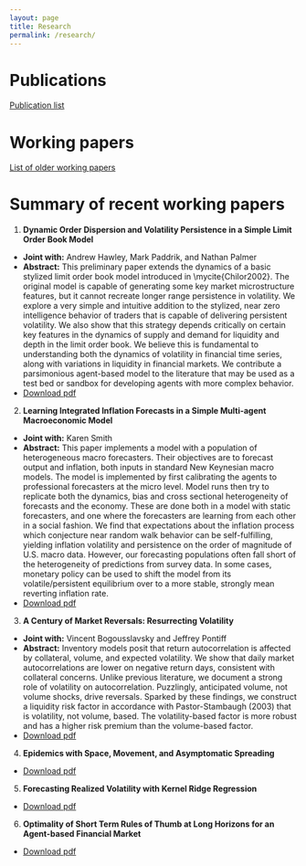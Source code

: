 ```yaml
---
layout: page
title: Research 
permalink: /research/
---
```



# Publications

[Publication list](https://pubs.html)

# Working papers

[List of older working papers](https://wps.html)

# Summary of recent working papers

1. **Dynamic Order Dispersion and Volatility Persistence in a Simple
Limit Order Book Model**
  - **Joint with:** Andrew Hawley, Mark Paddrik, and Nathan Palmer
  - **Abstract:** This preliminary paper extends the dynamics of a basic stylized limit
  order book model introduced in \mycite{ChiIor2002}. The
  original model is capable of generating some key market microstructure
  features, but it cannot recreate longer range persistence in volatility.
  We explore a very simple and intuitive addition to the stylized, near
  zero intelligence behavior of traders that is capable of delivering
  persistent volatility. We also show that this strategy depends
  critically on certain key features in the dynamics of supply and demand
  for liquidity and depth in the limit order book. We believe this is
  fundamental to understanding both the dynamics of volatility in
  financial time series, along with variations in liquidity in financial
  markets. We contribute a parsimonious agent-based model to the
  literature that may be used as a test bed or sandbox for developing
  agents with more complex behavior.
  - [Download pdf](https://bdlebaron.github.io/pdfs/limit_order_book.pdf)
2. **Learning Integrated Inflation Forecasts in a Simple Multi-agent Macroeconomic Model**
  - **Joint with:** Karen Smith
  - **Abstract:** This paper implements a model with a population of heterogeneous macro forecasters.  Their
objectives are to forecast output and inflation, both inputs in standard New Keynesian
macro models.  The model is implemented by first calibrating the agents to professional
forecasters at the micro level.  Model runs then try to replicate both the dynamics, bias
and cross sectional heterogeneity of forecasts and the economy.  These are done both
in a model with static forecasters, and one where the forecasters are learning from
each other in a social fashion.
We find that expectations about the inflation process which conjecture near random walk
behavior can be self-fulfilling, yielding inflation volatility and persistence
on the order of magnitude of U.S. macro data.
However, our forecasting
populations often fall short of the heterogeneity of predictions
from survey data.  In some cases, monetary policy can be used to shift the model
from its volatile/persistent equilibrium over to a more stable, strongly mean reverting
inflation rate.
  - [Download pdf](https://bdlebaron.github.io/pdfs/LearningIntegratedLeBaronSmith.pdf)
3. **A Century of Market Reversals: Resurrecting Volatility**
  - **Joint with:** Vincent Bogousslavsky and Jeffrey Pontiff
  - **Abstract:** Inventory models posit that return autocorrelation is affected by collateral, volume, and expected volatility. We show that daily market autocorrelations are lower on negative return days, consistent with collateral concerns. Unlike previous literature, we document a strong role of volatility on autocorrelation. Puzzlingly, anticipated volume, not volume shocks, drive reversals. Sparked by these findings, we construct a liquidity risk factor in accordance with Pastor-Stambaugh (2003) that is volatility, not volume, based. The volatility-based factor is more robust and has a higher risk premium than the volume-based factor.
  - [Download pdf](https://bdlebaron.github.io/pdfs/ACenturyofMarketReversalsMarch2024.pdf)
4. **Epidemics with Space, Movement, and Asymptomatic Spreading**
  - [Download pdf](https://bdlebaron.github.io/pdfs/epidemicsSpaceMoveAsymptomatic.pdf)
5. **Forecasting Realized Volatility with Kernel Ridge Regression**
  - [Download pdf](https://bdlebaron.github.io/pdfs/kernelRidgeVol3.pdf)
6. **Optimality of Short Term Rules of Thumb at Long Horizons for an Agent-based Financial Market**
  - [Download pdf](https://bdlebaron.github.io/pdfs/kernelRidgeVol3.pdf)

